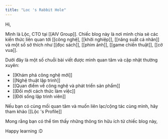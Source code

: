 ```yaml
---
title: "Loc 's Rabbit Hole"
---
```


Hi,

Mình là Lộc, CTO tại [[AIV Group]]. Chiếc blog này là nơi mình chia sẻ các kiến thức liên quan tới [[công nghệ], [[khởi nghiệp]], [[năng suất cá nhân]] và một số sở thích như [[đọc sách]], [[phim ảnh]], [[game chiến thuật]], [[cờ vua]].

Dưới đây là một số chuỗi bài viết được mình quan tâm và cập nhật thường xuyên: 
- [[Khám phá công nghệ mới]] 
- [[Nghệ thuật lập trình]]
- [[Quan điểm về công nghệ và phát triển sản phẩm]]
- [[Đổi mới cách thức làm việc]] 
- [[Đời sống lập trình viên]]

Nếu bạn có cùng mối quan tâm và muốn liên lạc/cộng tác cùng mình, hãy tham khảo [[Lộc 's Profile]]

Mong rằng bạn có thể tìm thấy những thông tin hữu ích từ chiếc blog này, 

Happy learning :D  



 
